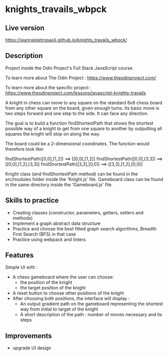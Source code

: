 # knights_travails_wbpck

## Live version

https://jeannepietropaoli.github.io/knights_travails_wbpck/

## Description

Project inside the Odin Project's Full Stack JavaScript course.

To learn more about The Odin Project : https://www.theodinproject.com/

To learn more about the specific project : https://www.theodinproject.com/lessons/javascript-knights-travails

A knight in chess can move to any square on the standard 8x8 chess board from any other square on the board, given enough turns. Its basic move is two steps forward and one step to the side. It can face any direction.

The goal is to build a function findShortestPath that shows the shortest possible way of a knight to get from one square to another by outputting all squares the knight will stop on along the way.

The board could be a 2-dimensional coordinates. The function would therefore look like:

findShortestPath([0,0],[1,2]) ==> [[0,0],[1,2]]
findShortestPath([0,0],[3,3]) ==> [[0,0],[1,2],[3,3]]
findShortestPath([3,3],[0,0]) ==> [[3,3],[1,2],[0,0]]

Knight class (and findShortestPath method) can be found in the src/modules folder inside the 'Knight.js' file.
Gameboard class can be found in the same directory inside the 'Gameboard.js' file.

## Skills to practice

- Creating classes (constructor, parameters, getters, setters and methods)
- Implement a graph abstract data structure
- Practice and choose the best fitted graph search algorithms, Breadth First Search (BFS) in that case
- Practice using webpack and linters

## Features

Simple UI with :

- A chess gameboard where the user can choose:
  - the position of the knight
  - the target position of the knight
- A reset button to choose other positions of the knight
- After choosing both positions, the interface will display :
  - An output gradient path on the gameboard representing the shortest way from initial to target of the knight
  - A short description of the path : number of moves necessary and its steps

## Improvements

- upgrade UI design
